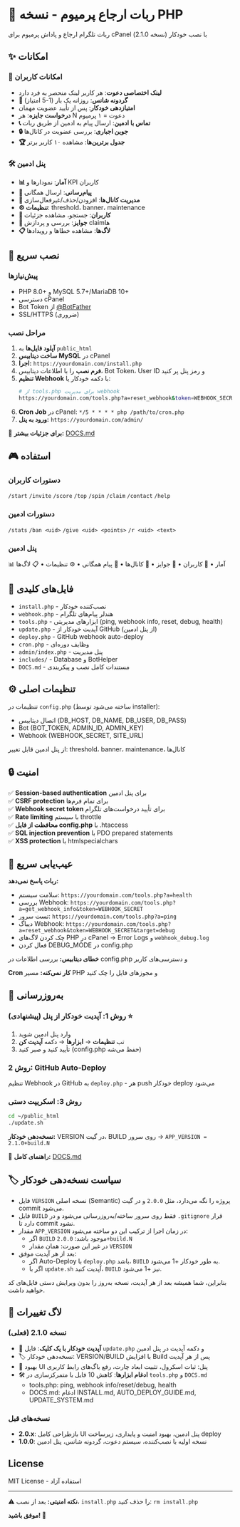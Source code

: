 # 🎁 ربات ارجاع پرمیوم - نسخه PHP

ربات تلگرام ارجاع و پاداش پرمیوم برای cPanel با نصب خودکار (نسخه 2.1.0)

## ✨ امکانات

### 🎯 امکانات کاربران
- **لینک اختصاصی دعوت**: هر کاربر لینک منحصر به فرد دارد
- **🎡 گردونه شانس**: روزانه یک بار (1-5 امتیاز)
- **امتیازدهی خودکار**: پس از تأیید عضویت مهمان
- **درخواست جایزه**: هر N دعوت = ۱ پرمیوم
- **📞 تماس با ادمین**: ارسال پیام به ادمین از طریق ربات
- **🔒 جوین اجباری**: بررسی عضویت در کانال‌ها
- **🏆 جدول برترین‌ها**: مشاهده ۱۰ کاربر برتر

### 🛠 پنل ادمین
- **📊 آمار**: نمودارها و KPI کاربران
- **📣 پیام‌رسانی**: ارسال همگانی
- **🔗 مدیریت کانال‌ها**: افزودن/حذف/غیرفعال‌سازی
- **⚙️ تنظیمات**: threshold، banner، maintenance
- **👥 کاربران**: جستجو، مشاهده جزئیات
- **🎁 جوایز**: بررسی و پردازش claim‌ها
- **📋 لاگ‌ها**: مشاهده خطاها و رویدادها

## 🚀 نصب سریع

### پیش‌نیازها
- PHP 8.0+ و MySQL 5.7+/MariaDB 10+
- دسترسی cPanel
- Bot Token از [@BotFather](https://t.me/BotFather)
- SSL/HTTPS (ضروری)

### مراحل نصب

1. **آپلود فایل‌ها** به `public_html`
2. **ساخت دیتابیس MySQL** در cPanel
3. **اجرا:** `https://yourdomain.com/install.php`
4. **فرم نصب** را با اطلاعات دیتابیس، Bot Token، User ID و رمز پنل پر کنید
5. **تنظیم Webhook** با دکمه خودکار یا:
   ```bash
   # از tools.php برای مدیریت webhook
   https://yourdomain.com/tools.php?a=reset_webhook&token=WEBHOOK_SECRET
   ```
6. **Cron Job** در cPanel: `*/5 * * * * php /path/to/cron.php`
7. **ورود به پنل:** `https://yourdomain.com/admin/`

📖 **برای جزئیات بیشتر:** [DOCS.md](DOCS.md)

## 🎮 استفاده

### دستورات کاربران
`/start` `/invite` `/score` `/top` `/spin` `/claim` `/contact` `/help`

### دستورات ادمین
`/stats` `/ban <uid>` `/give <uid> <points>` `/r <uid> <text>`

### پنل ادمین
📊 آمار • 👥 کاربران • 🎁 جوایز • 🔗 کانال‌ها • 📣 پیام همگانی • ⚙️ تنظیمات • 📋 لاگ‌ها

## 📁 فایل‌های کلیدی

- `install.php` - نصب‌کننده خودکار
- `webhook.php` - هندلر پیام‌های تلگرام
- `tools.php` - ابزارهای مدیریتی (ping, webhook info, reset, debug, health)
- `update.php` - آپدیت خودکار از GitHub (از پنل ادمین)
- `deploy.php` - GitHub webhook auto-deploy
- `cron.php` - وظایف دوره‌ای
- `admin/index.php` - پنل مدیریت
- `includes/` - Database و BotHelper
- `DOCS.md` - مستندات کامل نصب و پیکربندی

## ⚙️ تنظیمات اصلی

تنظیمات در `config.php` (ساخته می‌شود توسط installer):
- اتصال دیتابیس (DB_HOST, DB_NAME, DB_USER, DB_PASS)
- Bot (BOT_TOKEN, ADMIN_ID, ADMIN_KEY)
- Webhook (WEBHOOK_SECRET, SITE_URL)

از پنل ادمین قابل تغییر: threshold، banner، maintenance، کانال‌ها

## 🔒 امنیت

✅ **Session-based authentication** برای پنل ادمین  
✅ **CSRF protection** برای تمام فرم‌ها  
✅ **Webhook secret token** برای تأیید درخواست‌های تلگرام  
✅ **Rate limiting** با سیستم throttle  
✅ **محافظت از فایل config.php** با .htaccess  
✅ **SQL injection prevention** با PDO prepared statements  
✅ **XSS protection** با htmlspecialchars  

## 🐛 عیب‌یابی سریع

**ربات پاسخ نمی‌دهد:**
- سلامت سیستم: `https://yourdomain.com/tools.php?a=health`
- بررسی Webhook: `https://yourdomain.com/tools.php?a=get_webhook_info&token=WEBHOOK_SECRET`
- تست سرور: `https://yourdomain.com/tools.php?a=ping`
- دیباگ Webhook: `https://yourdomain.com/tools.php?a=reset_webhook&token=WEBHOOK_SECRET&target=debug`
- چک کردن لاگ‌های PHP در cPanel → Error Logs و `webhook_debug.log`
- فعال کردن DEBUG_MODE در config.php

**خطای دیتابیس:** بررسی اطلاعات در config.php و دسترسی‌های کاربر

**Cron کار نمی‌کنه:** مسیر PHP و مجوزهای فایل را چک کنید

## 🔄 به‌روزرسانی

### روش 1: آپدیت خودکار از پنل (پیشنهادی) ⭐
1. وارد پنل ادمین شوید
2. تب **تنظیمات** → **ابزارها** → دکمه **آپدیت کن**
3. تأیید کنید و صبر کنید (config.php حفظ می‌شه)

### روش 2: GitHub Auto-Deploy
تنظیم Webhook در GitHub به `deploy.php` - هر push خودکار deploy می‌شود

### روش 3: اسکریپت دستی
```bash
cd ~/public_html
./update.sh
```

**نسخه‌دهی خودکار:** VERSION در گیت، BUILD روی سرور → `APP_VERSION = 2.1.0+build.N`

📖 **راهنمای کامل:** [DOCS.md](DOCS.md)

## 🏷️ سیاست نسخه‌دهی خودکار

- فایل `VERSION` نسخه اصلی (Semantic) پروژه را نگه می‌دارد، مثل `2.0.0` و در گیت commit می‌شود.
- فایل `BUILD` فقط روی سرور ساخته/به‌روزرسانی می‌شود و در `.gitignore` قرار دارد تا commit نشود.
- مقدار `APP_VERSION` در زمان اجرا از ترکیب این دو ساخته می‌شود:
  - اگر `BUILD` موجود باشد: `2.0.0+build.N`
  - در غیر این صورت: همان مقدار `VERSION`
- بعد از هر آپدیت موفق:
  - اگر Auto-Deploy با `deploy.php` باشد، `BUILD` به طور خودکار +1 می‌شود.
  - اگر با `update.sh` آپدیت کنید، `BUILD` نیز +1 می‌شود.

بنابراین، شما همیشه بعد از هر آپدیت، نسخه به‌روز را بدون ویرایش دستی فایل‌های کد خواهید داشت.

## 📝 لاگ تغییرات

### نسخه 2.1.0 (فعلی)
- 🔄 **آپدیت خودکار با یک کلیک**: فایل `update.php` و دکمه آپدیت در پنل ادمین
- 🏷️ نسخه‌دهی خودکار: VERSION/BUILD با افزایش Build پس از هر آپدیت
- 🧭 بهبود UI پنل: ثبات اسکرول، تثبیت ابعاد چارت، رفع باگ‌های رابط کاربری
- 🛠️ **ادغام ابزارها**: کاهش 10 فایل با متمرکزسازی در `tools.php` و `DOCS.md`
  - tools.php: ping, webhook info/reset/debug, health
  - DOCS.md: ادغام INSTALL.md, AUTO_DEPLOY_GUIDE.md, UPDATE_SYSTEM.md

### نسخه‌های قبل
- **2.0.x**: بازطراحی کامل UI پنل ادمین، بهبود امنیت و پایداری، زیرساخت deploy
- **1.0.0**: نسخه اولیه با نصب‌کننده، سیستم دعوت، گردونه شانس، پنل ادمین

##  License
MIT License - استفاده آزاد

---

⚠️ **نکته امنیتی:** بعد از نصب، `install.php` را حذف کنید: `rm install.php`

**موفق باشید! 🚀**
